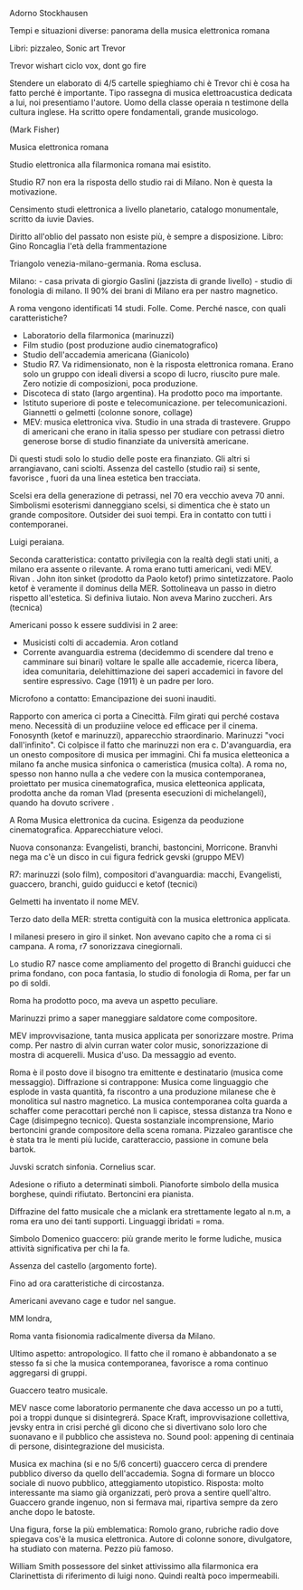 Adorno Stockhausen


Tempi e situazioni diverse: panorama della musica elettronica romana


Libri: pizzaleo, Sonic art Trevor


Trevor wishart ciclo vox, dont go fire


Stendere un elaborato di 4/5 cartelle spieghiamo chi è Trevor chi è cosa ha fatto perché è importante. Tipo rassegna di musica elettroacustica dedicata a lui, noi presentiamo l'autore. Uomo della classe operaia n testimone della cultura inglese. Ha scritto opere fondamentali, grande musicologo.


(Mark Fisher)


Musica elettronica romana


Studio elettronica alla filarmonica romana mai esistito.


Studio R7 non era la risposta dello studio rai di Milano. Non è questa la motivazione.


Censimento studi elettronica a livello planetario, catalogo monumentale, scritto da iuvie Davies.


Diritto all'oblio del passato non esiste più, è sempre a disposizione.
Libro: Gino Roncaglia l'età della frammentazione


Triangolo venezia-milano-germania. Roma esclusa.


Milano: - casa privata di giorgio Gaslini (jazzista di grande livello) - studio di fonologia di milano. 
Il 90% dei brani di Milano era per nastro magnetico. 




A roma vengono identificati 14 studi. Folle. Come. Perché nasce, con quali caratteristiche?
* Laboratorio della filarmonica (marinuzzi)
* Film studio (post produzione audio cinematografico)
* Studio dell'accademia americana (Gianicolo)
* Studio R7. Va ridimensionato, non è la risposta elettronica romana. Erano solo un gruppo con ideali diversi a scopo di lucro, riuscito pure male. Zero notizie di composizioni, poca produzione.
* Discoteca di stato (largo argentina). Ha prodotto poco ma importante.
* Istituto superiore di poste e telecomunicazione. per telecomunicazioni. Giannetti o gelmetti (colonne sonore, collage)
* MEV: musica elettronica viva. Studio in una strada di trastevere. Gruppo di americani che erano in italia spesso per studiare con petrassi dietro generose borse di studio finanziate da università americane. 


Di questi studi solo lo studio delle poste era finanziato. Gli altri si arrangiavano, cani sciolti. Assenza del castello (studio rai) si sente, favorisce , fuori da una linea estetica ben tracciata.


Scelsi era della generazione di petrassi, nel 70 era vecchio aveva 70 anni. Simbolismi esoterismi danneggiano scelsi, si dimentica che è stato un grande compositore. Outsider dei suoi tempi. Era in contatto con tutti i contemporanei. 


Luigi peraiana.


Seconda caratteristica: contatto privilegia con la realtà degli stati uniti, a milano era assente o rilevante. A roma erano tutti americani, vedi MEV. Rivan . 
John iton sinket (prodotto da Paolo ketof) primo sintetizzatore. Paolo ketof è veramente il dominus della MER. Sottolineava un passo in dietro rispetto all'estetica. Si definiva liutaio. Non aveva Marino zuccheri. Ars (tecnica)


Americani posso k essere suddivisi in 2 aree:


* Musicisti colti di accademia. Aron cotland
* Corrente avanguardia estrema (decidemmo di scendere dal treno e camminare sui binari) voltare le spalle alle accademie, ricerca libera, idea comunitaria, delehittimazione dei saperi accademici in favore del sentire espressivo. Cage (1911) è un padre per loro.


Microfono a contatto: Emancipazione dei suoni inauditi.


Rapporto con america ci porta a Cinecittà. Film girati qui perché costava meno. Necessità di un produziine veloce ed efficace per il cinema. Fonosynth (ketof e marinuzzi), apparecchio straordinario. Marinuzzi "voci dall'infinito". Ci colpisce il fatto che marinuzzi non era c. D'avanguardia, era un onesto compositore di musica per immagini. Chi fa musica eletteonica a milano fa anche musica sinfonica o cameristica (musica colta). A roma no, spesso non hanno nulla a che vedere con la musica contemporanea, proiettato per musica cinematografica, musica eletteonica applicata, prodotta anche da roman Vlad (presenta esecuzioni di michelangeli), quando ha dovuto scrivere .


A Roma Musica elettronica da cucina. Esigenza da peoduzione cinematografica. Apparecchiature veloci. 


Nuova consonanza: Evangelisti, branchi, bastoncini, Morricone. Branvhi nega ma c'è un disco in cui figura fedrick gevski (gruppo MEV)


R7: marinuzzi (solo film), compositori d'avanguardia: macchi, Evangelisti, guaccero, branchi, guido guiducci e ketof (tecnici)


Gelmetti ha inventato il nome MEV. 


Terzo dato della MER: stretta contiguità con la musica elettronica applicata.


I milanesi presero in giro il sinket. Non avevano capito che a roma ci si campana. A roma, r7 sonorizzava cinegiornali. 


Lo studio R7 nasce come ampliamento del progetto di Branchi guiducci che prima fondano, con poca fantasia, lo studio di fonologia di Roma, per far un po di soldi.


Roma ha prodotto poco, ma aveva un aspetto peculiare. 


Marinuzzi primo a saper maneggiare saldatore come compositore.


MEV improvvisazione, tanta musica applicata per sonorizzare mostre. Prima comp. Per nastro di alvin curran water color music, sonorizzazione di mostra di acquerelli. Musica d'uso. Da messaggio ad evento. 


Roma è il posto dove il bisogno tra emittente e destinatario (musica come messaggio). Diffrazione si contrappone: Musica come linguaggio che esplode in vasta quantità, fa riscontro a una produzione milanese che è monolitica sul nastro magnetico. La musica contemporanea colta guarda a schaffer come peracottari perché non li capisce, stessa distanza tra Nono e Cage (disimpegno tecnico). 
Questa sostanziale incomprensione, Mario bertoncini grande compositore della scena romana. Pizzaleo garantisce che è stata tra le menti più lucide, caratteraccio, passione in comune bela bartok. 


Juvski scratch sinfonia. Cornelius scar.


Adesione o rifiuto a determinati simboli. Pianoforte simbolo della musica borghese, quindi rifiutato. Bertoncini era pianista. 


Diffrazine del fatto musicale che a miclank era strettamente legato al n.m, a roma era uno dei tanti supporti. Linguaggi ibridati = roma.


Simbolo Domenico guaccero: più grande merito le forme ludiche, musica attività significativa per chi la fa. 


Assenza del castello (argomento forte).


Fino ad ora caratteristiche di circostanza.


Americani avevano cage e tudor nel sangue.


MM londra, 


Roma vanta fisionomia radicalmente diversa da Milano. 




Ultimo aspetto: antropologico. Il fatto che il romano è abbandonato a se stesso fa si che la musica contemporanea, favorisce a roma continuo aggregarsi di gruppi. 


Guaccero teatro musicale.


MEV nasce come laboratorio permanente che dava accesso un po a tutti, poi a troppi dunque si disintegrerá. Space Kraft, improvvisazione collettiva, jevsky entra in crisi perché gli dicono che si divertivano solo loro che suonavano e il pubblico che assisteva no. Sound pool: appening di centinaia di persone, disintegrazione del musicista. 


Musica ex machina (si e no 5/6 concerti) guaccero cerca di prendere pubblico diverso da quello dell'accademia. Sogna di formare un blocco sociale di nuovo pubblico, atteggiamento utopistico. 
Risposta: molto interessante ma siamo già organizzati, però prova a sentire quell'altro. Guaccero grande ingenuo, non si fermava mai, ripartiva sempre da zero anche dopo le batoste. 


Una figura, forse la più emblematica: Romolo grano, rubriche radio dove spiegava cos'è la musica elettronica. Autore di colonne sonore, divulgatore, ha studiato con materna. Pezzo più famoso.


William Smith possessore del sinket attivissimo alla filarmonica era Clarinettista di riferimento di luigi nono. Quindi realtà poco impermeabili.
